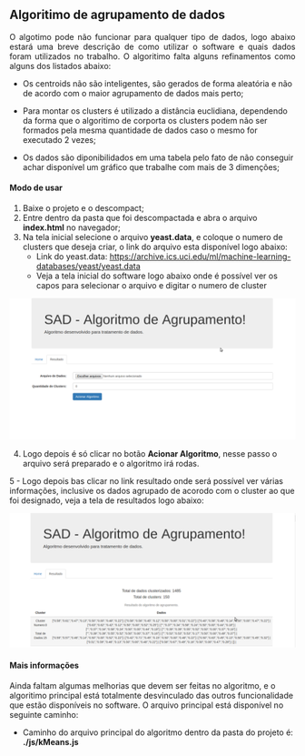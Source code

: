 ## Algoritimo de agrupamento de dados

<p align="justify">O algotimo pode não funcionar para qualquer tipo de dados, logo abaixo estará uma breve descrição de como utilizar o software e quais dados foram utilizados no trabalho. O algoritimo falta alguns refinamentos como alguns dos listados abaixo:</p>

- <span align="justify">Os centroids não são inteligentes, são gerados de forma aleatória e não de acordo com o maior agrupamento de dados mais perto; </span>

- <span align="justify">Para montar os clusters é utilizado a distância euclidiana, dependendo da forma que o algoritimo de corporta os clusters podem não ser formados pela mesma quantidade de dados caso o mesmo for executado 2 vezes;</span>

- <span align="justify">Os dados são diponibilidados em uma tabela pelo fato de não conseguir achar disponível um gráfico que trabalhe com mais de 3 dimenções;</span>

#### Modo de usar

1. Baixe o projeto e o descompact;
2. Entre dentro da pasta que foi descompactada e abra o arquivo <strong>index.html</strong> no navegador;
3. Na tela inicial selecione o arquivo <strong>yeast.data</strong>, e coloque o numero de clusters que deseja criar, o link do arquivo esta disponível logo abaixo:
    - Link do yeast.data: https://archive.ics.uci.edu/ml/machine-learning-databases/yeast/yeast.data
    - Veja a tela inicial do software logo abaixo onde é possível ver os capos para selecionar o arquivo e digitar o numero de cluster

![Imagem da tela home](./img/tela_1.png)

4. Logo depois é só clicar no botão <strong>Acionar Algoritmo</strong>, nesse passo o arquivo será preparado e o algoritmo irá rodas.

5 - Logo depois bas clicar no link resultado onde será possível ver várias informações, inclusive os dados agrupado de acorodo com o cluster ao que foi designado, veja a tela de resultados logo abaixo:

![Imagem da tela de resultados](./img/tela_2.png)


#### Mais informações

Ainda faltam algumas melhorias que devem ser feitas no algoritmo, e o algoritimo principal está totalmente desvinculado das outros funcionalidade que estão disponíveis no software. O arquivo principal está disponível no seguinte caminho:

- Caminho do arquivo principal do algoritmo dentro da pasta do projeto é: <strong>./js/kMeans.js</strong> 
